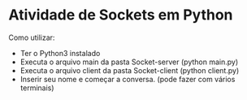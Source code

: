 # Atividade de Sockets em Python

  Como utilizar:
- Ter o Python3 instalado
- Executa o arquivo main da pasta Socket-server (python main.py)
- Executa o arquivo client da pasta Socket-client (python client.py)
- Inserir seu nome e começar a conversa. (pode fazer com vários terminais)
